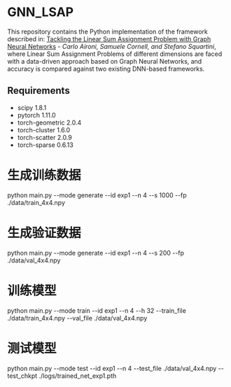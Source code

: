 # GNN_LSAP


This repository contains the Python implementation of the framework described in: [Tackling the Linear Sum Assignment Problem with Graph Neural Networks](http://) - _Carlo Aironi, Samuele Cornell, and Stefano Squartini_, where Linear Sum Assignment Problems of different dimensions are faced with a data-driven approach based on Graph Neural Networks, and accuracy is compared against two existing DNN-based frameworks.

## Requirements
- scipy                     1.8.1
- pytorch                   1.11.0
- torch-geometric           2.0.4
- torch-cluster             1.6.0
- torch-scatter             2.0.9
- torch-sparse              0.6.13


# 生成训练数据
python main.py --mode generate --id exp1 --n 4 --s 1000 --fp ./data/train_4x4.npy

# 生成验证数据
python main.py --mode generate --id exp1 --n 4 --s 200 --fp ./data/val_4x4.npy

# 训练模型
python main.py --mode train --id exp1 --n 4 --h 32 --train_file ./data/train_4x4.npy --val_file ./data/val_4x4.npy

# 测试模型
python main.py --mode test --id exp1 --n 4 --test_file ./data/val_4x4.npy --test_chkpt ./logs/trained_net_exp1.pth
